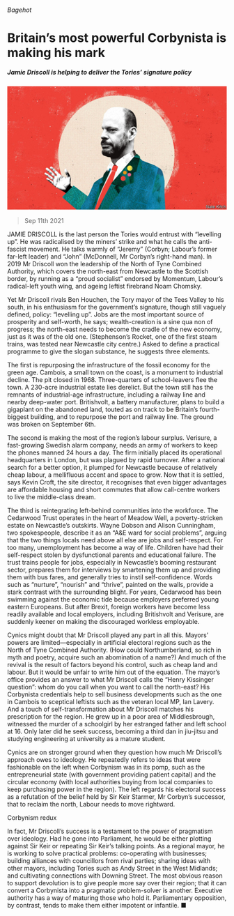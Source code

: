 ###### Bagehot

# Britain’s most powerful Corbynista is making his mark 

##### Jamie Driscoll is helping to deliver the Tories’ signature policy 

![image](images/20210911_BRD000_0.jpg) 

> Sep 11th 2021 

JAMIE DRISCOLL is the last person the Tories would entrust with “levelling up”. He was radicalised by the miners’ strike and what he calls the anti-fascist movement. He talks warmly of “Jeremy” (Corbyn; Labour’s former far-left leader) and “John” (McDonnell, Mr Corbyn’s right-hand man). In 2019 Mr Driscoll won the leadership of the North of Tyne Combined Authority, which covers the north-east from Newcastle to the Scottish border, by running as a “proud socialist” endorsed by Momentum, Labour’s radical-left youth wing, and ageing leftist firebrand Noam Chomsky.

Yet Mr Driscoll rivals Ben Houchen, the Tory mayor of the Tees Valley to his south, in his enthusiasm for the government’s signature, though still vaguely defined, policy: “levelling up”. Jobs are the most important source of prosperity and self-worth, he says; wealth-creation is a sine qua non of progress; the north-east needs to become the cradle of the new economy, just as it was of the old one. (Stephenson’s Rocket, one of the first steam trains, was tested near Newcastle city centre.) Asked to define a practical programme to give the slogan substance, he suggests three elements.


The first is repurposing the infrastructure of the fossil economy for the green age. Cambois, a small town on the coast, is a monument to industrial decline. The pit closed in 1968. Three-quarters of school-leavers flee the town. A 230-acre industrial estate lies derelict. But the town still has the remnants of industrial-age infrastructure, including a railway line and nearby deep-water port. Britishvolt, a battery manufacturer, plans to build a gigaplant on the abandoned land, touted as on track to be Britain’s fourth-biggest building, and to repurpose the port and railway line. The ground was broken on September 6th.

The second is making the most of the region’s labour surplus. Verisure, a fast-growing Swedish alarm company, needs an army of workers to keep the phones manned 24 hours a day. The firm initially placed its operational headquarters in London, but was plagued by rapid turnover. After a national search for a better option, it plumped for Newcastle because of relatively cheap labour, a mellifluous accent and space to grow. Now that it is settled, says Kevin Croft, the site director, it recognises that even bigger advantages are affordable housing and short commutes that allow call-centre workers to live the middle-class dream.

The third is reintegrating left-behind communities into the workforce. The Cedarwood Trust operates in the heart of Meadow Well, a poverty-stricken estate on Newcastle’s outskirts. Wayne Dobson and Alison Cunningham, two spokespeople, describe it as an “A&amp;E ward for social problems”, arguing that the two things locals need above all else are jobs and self-respect. For too many, unemployment has become a way of life. Children have had their self-respect stolen by dysfunctional parents and educational failure. The trust trains people for jobs, especially in Newcastle’s booming restaurant sector, prepares them for interviews by smartening them up and providing them with bus fares, and generally tries to instil self-confidence. Words such as “nurture”, “nourish” and “thrive”, painted on the walls, provide a stark contrast with the surrounding blight. For years, Cedarwood has been swimming against the economic tide because employers preferred young eastern Europeans. But after Brexit, foreign workers have become less readily available and local employers, including Britishvolt and Verisure, are suddenly keener on making the discouraged workless employable.

Cynics might doubt that Mr Driscoll played any part in all this. Mayors’ powers are limited—especially in artificial electoral regions such as the North of Tyne Combined Authority. (How could Northumberland, so rich in myth and poetry, acquire such an abomination of a name?) And much of the revival is the result of factors beyond his control, such as cheap land and labour. But it would be unfair to write him out of the equation. The mayor’s office provides an answer to what Mr Driscoll calls the “Henry Kissinger question”: whom do you call when you want to call the north-east? His Corbynista credentials help to sell business developments such as the one in Cambois to sceptical leftists such as the veteran local MP, Ian Lavery. And a touch of self-transformation about Mr Driscoll matches his prescription for the region. He grew up in a poor area of Middlesbrough, witnessed the murder of a schoolgirl by her estranged father and left school at 16. Only later did he seek success, becoming a third dan in jiu-jitsu and studying engineering at university as a mature student.

Cynics are on stronger ground when they question how much Mr Driscoll’s approach owes to ideology. He repeatedly refers to ideas that were fashionable on the left when Corbynism was in its pomp, such as the entrepreneurial state (with government providing patient capital) and the circular economy (with local authorities buying from local companies to keep purchasing power in the region). The left regards his electoral success as a refutation of the belief held by Sir Keir Starmer, Mr Corbyn’s successor, that to reclaim the north, Labour needs to move rightward.

Corbynism redux

In fact, Mr Driscoll’s success is a testament to the power of pragmatism over ideology. Had he gone into Parliament, he would be either plotting against Sir Keir or repeating Sir Keir’s talking points. As a regional mayor, he is working to solve practical problems: co-operating with businesses; building alliances with councillors from rival parties; sharing ideas with other mayors, including Tories such as Andy Street in the West Midlands; and cultivating connections with Downing Street. The most obvious reason to support devolution is to give people more say over their region; that it can convert a Corbynista into a pragmatic problem-solver is another. Executive authority has a way of maturing those who hold it. Parliamentary opposition, by contrast, tends to make them either impotent or infantile. ■

